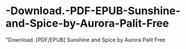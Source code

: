 # -Download.-PDF-EPUB-Sunshine-and-Spice-by-Aurora-Palit-Free
"Download. [PDF/EPUB] Sunshine and Spice by Aurora Palit Free
